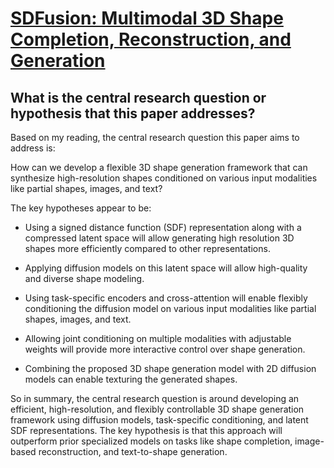 # [SDFusion: Multimodal 3D Shape Completion, Reconstruction, and Generation](https://arxiv.org/abs/2212.04493)

## What is the central research question or hypothesis that this paper addresses?

 Based on my reading, the central research question this paper aims to address is: 

How can we develop a flexible 3D shape generation framework that can synthesize high-resolution shapes conditioned on various input modalities like partial shapes, images, and text?

The key hypotheses appear to be:

- Using a signed distance function (SDF) representation along with a compressed latent space will allow generating high resolution 3D shapes more efficiently compared to other representations. 

- Applying diffusion models on this latent space will allow high-quality and diverse shape modeling.

- Using task-specific encoders and cross-attention will enable flexibly conditioning the diffusion model on various input modalities like partial shapes, images, and text.

- Allowing joint conditioning on multiple modalities with adjustable weights will provide more interactive control over shape generation.

- Combining the proposed 3D shape generation model with 2D diffusion models can enable texturing the generated shapes.

So in summary, the central research question is around developing an efficient, high-resolution, and flexibly controllable 3D shape generation framework using diffusion models, task-specific conditioning, and latent SDF representations. The key hypothesis is that this approach will outperform prior specialized models on tasks like shape completion, image-based reconstruction, and text-to-shape generation.
